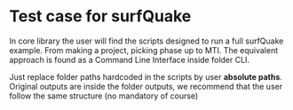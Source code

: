 # Test case for surfQuake 

In core library the user will find the scripts designed to run a full surfQuake example. From making a project, picking phase up to MTI. The equivalent approach is found as a Command Line Interface inside folder CLI.

Just replace folder paths hardcoded in the scripts by user **absolute paths**. 
Original outputs are inside the folder outputs, we recommend that the user follow the same structure (no mandatory of course)




